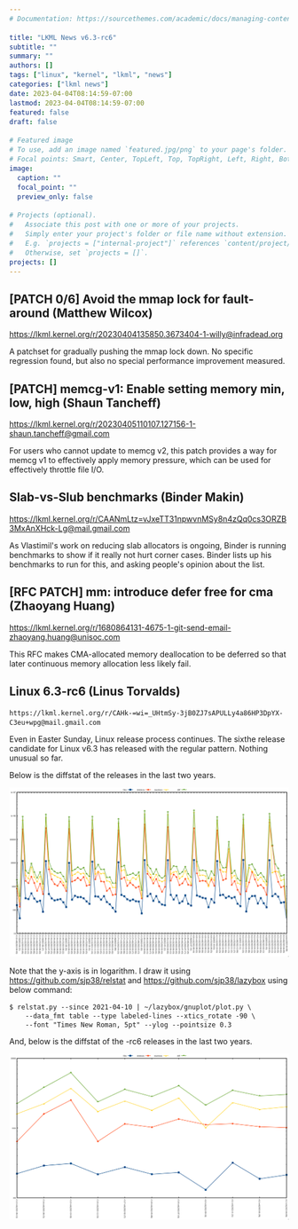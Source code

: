 ```yaml
---
# Documentation: https://sourcethemes.com/academic/docs/managing-content/

title: "LKML News v6.3-rc6"
subtitle: ""
summary: ""
authors: []
tags: ["linux", "kernel", "lkml", "news"]
categories: ["lkml news"]
date: 2023-04-04T08:14:59-07:00
lastmod: 2023-04-04T08:14:59-07:00
featured: false
draft: false

# Featured image
# To use, add an image named `featured.jpg/png` to your page's folder.
# Focal points: Smart, Center, TopLeft, Top, TopRight, Left, Right, BottomLeft, Bottom, BottomRight.
image:
  caption: ""
  focal_point: ""
  preview_only: false

# Projects (optional).
#   Associate this post with one or more of your projects.
#   Simply enter your project's folder or file name without extension.
#   E.g. `projects = ["internal-project"]` references `content/project/deep-learning/index.md`.
#   Otherwise, set `projects = []`.
projects: []
---
```


[PATCH 0/6] Avoid the mmap lock for fault-around (Matthew Wilcox)
-----------------------------------------------------------------

https://lkml.kernel.org/r/20230404135850.3673404-1-willy@infradead.org

A patchset for gradually pushing the mmap lock down.  No specific regression
found, but also no special performance improvement measured.


[PATCH] memcg-v1: Enable setting memory min, low, high (Shaun Tancheff)
-----------------------------------------------------------------------

https://lkml.kernel.org/r/20230405110107.127156-1-shaun.tancheff@gmail.com

For users who cannot update to memcg v2, this patch provides a way for memcg v1
to effectively apply memory pressure, which can be used for effectively
throttle file I/O.


Slab-vs-Slub benchmarks (Binder Makin)
--------------------------------------

https://lkml.kernel.org/r/CAANmLtz=vJxeTT31npwvnMSy8n4zQq0cs3ORZB3MxAnXHck-Lg@mail.gmail.com

As Vlastimil's work on reducing slab allocators is ongoing, Binder is running
benchmarks to show if it really not hurt corner cases.  Binder lists up his
benchmarks to run for this, and asking people's opinion about the list.


[RFC PATCH] mm: introduce defer free for cma (Zhaoyang Huang)
-------------------------------------------------------------

https://lkml.kernel.org/r/1680864131-4675-1-git-send-email-zhaoyang.huang@unisoc.com

This RFC makes CMA-allocated memory deallocation to be deferred so that later
continuous memory allocation less likely fail.


Linux 6.3-rc6 (Linus Torvalds)
------------------------------

`https://lkml.kernel.org/r/CAHk-=wi=_UHtmSy-3jB0ZJ7sAPULLy4a86HP3DpYX-C3eu+wpg@mail.gmail.com`

Even in Easter Sunday, Linux release process continues.  The sixthe release
candidate for Linux v6.3 has released with the regular pattern.  Nothing
unusual so far.

Below is the diffstat of the releases in the last two years.

![Kernel release stat](/img/kernel_release_stat/v5.12-rc8..v6.3-rc6.png)

Note that the y-axis is in logarithm.  I draw it using
https://github.com/sjp38/relstat and https://github.com/sjp38/lazybox using
below command:

    $ relstat.py --since 2021-04-10 | ~/lazybox/gnuplot/plot.py \
	    --data_fmt table --type labeled-lines --xtics_rotate -90 \
	    --font "Times New Roman, 5pt" --ylog --pointsize 0.3


And, below is the diffstat of the -rc6 releases in the last two years.

![rc6 release stat](/img/kernel_release_stat/v6.3-rc6-only.png)
